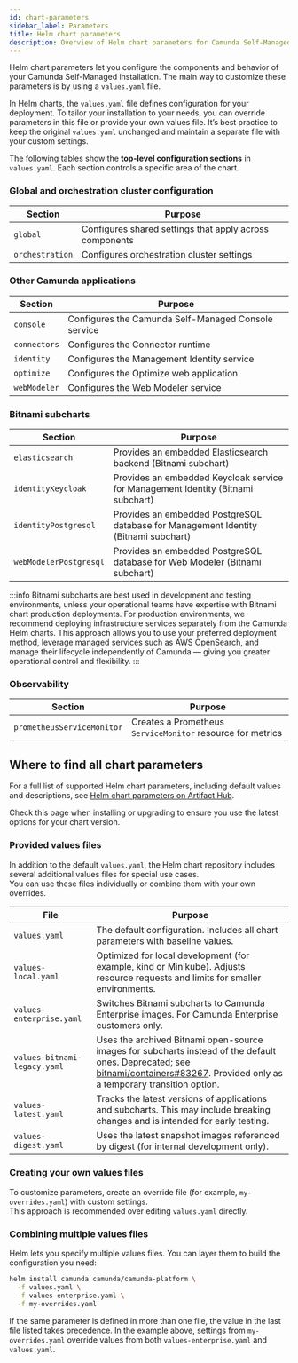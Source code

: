 ```yaml
---
id: chart-parameters
sidebar_label: Parameters
title: Helm chart parameters
description: Overview of Helm chart parameters for Camunda Self-Managed.
---
```


Helm chart parameters let you configure the components and behavior of your Camunda Self-Managed installation. The main way to customize these parameters is by using a `values.yaml` file.

In Helm charts, the `values.yaml` file defines configuration for your deployment. To tailor your installation to your needs, you can override parameters in this file or provide your own values file. It’s best practice to keep the original `values.yaml` unchanged and maintain a separate file with your custom settings.

The following tables show the **top-level configuration sections** in `values.yaml`. Each section controls a specific area of the chart.

### Global and orchestration cluster configuration

| Section         | Purpose                                                 |
| --------------- | ------------------------------------------------------- |
| `global`        | Configures shared settings that apply across components |
| `orchestration` | Configures orchestration cluster settings               |

### Other Camunda applications

| Section      | Purpose                                             |
| ------------ | --------------------------------------------------- |
| `console`    | Configures the Camunda Self-Managed Console service |
| `connectors` | Configures the Connector runtime                    |
| `identity`   | Configures the Management Identity service          |
| `optimize`   | Configures the Optimize web application             |
| `webModeler` | Configures the Web Modeler service                  |

### Bitnami subcharts

| Section                | Purpose                                                                             |
| ---------------------- | ----------------------------------------------------------------------------------- |
| `elasticsearch`        | Provides an embedded Elasticsearch backend (Bitnami subchart)                       |
| `identityKeycloak`     | Provides an embedded Keycloak service for Management Identity (Bitnami subchart)    |
| `identityPostgresql`   | Provides an embedded PostgreSQL database for Management Identity (Bitnami subchart) |
| `webModelerPostgresql` | Provides an embedded PostgreSQL database for Web Modeler (Bitnami subchart)         |

:::info
Bitnami subcharts are best used in development and testing environments, unless your operational teams have expertise with Bitnami chart production deployments.
For production environments, we recommend deploying infrastructure services separately from the Camunda Helm charts. This approach allows you to use your preferred deployment method, leverage managed services such as AWS OpenSearch, and manage their lifecycle independently of Camunda — giving you greater operational control and flexibility.
:::

### Observability

| Section                    | Purpose                                                    |
| -------------------------- | ---------------------------------------------------------- |
| `prometheusServiceMonitor` | Creates a Prometheus `ServiceMonitor` resource for metrics |

## Where to find all chart parameters

For a full list of supported Helm chart parameters, including default values and descriptions, see [Helm chart parameters on Artifact Hub](https://artifacthub.io/packages/helm/camunda/camunda-platform/#parameters).

Check this page when installing or upgrading to ensure you use the latest options for your chart version.

### Provided values files

In addition to the default `values.yaml`, the Helm chart repository includes several additional values files for special use cases.  
You can use these files individually or combine them with your own overrides.

| File                         | Purpose                                                                                                                                                                                                                                 |
| ---------------------------- | --------------------------------------------------------------------------------------------------------------------------------------------------------------------------------------------------------------------------------------- |
| `values.yaml`                | The default configuration. Includes all chart parameters with baseline values.                                                                                                                                                          |
| `values-local.yaml`          | Optimized for local development (for example, kind or Minikube). Adjusts resource requests and limits for smaller environments.                                                                                                         |
| `values-enterprise.yaml`     | Switches Bitnami subcharts to Camunda Enterprise images. For Camunda Enterprise customers only.                                                                                                                                         |
| `values-bitnami-legacy.yaml` | Uses the archived Bitnami open-source images for subcharts instead of the default ones. Deprecated; see [bitnami/containers#83267](https://github.com/bitnami/containers/issues/83267). Provided only as a temporary transition option. |
| `values-latest.yaml`         | Tracks the latest versions of applications and subcharts. This may include breaking changes and is intended for early testing.                                                                                                          |
| `values-digest.yaml`         | Uses the latest snapshot images referenced by digest (for internal development only).                                                                                                                                                   |

### Creating your own values files

To customize parameters, create an override file (for example, `my-overrides.yaml`) with custom settings.  
This approach is recommended over editing `values.yaml` directly.

### Combining multiple values files

Helm lets you specify multiple values files. You can layer them to build the configuration you need:

```bash
helm install camunda camunda/camunda-platform \
  -f values.yaml \
  -f values-enterprise.yaml \
  -f my-overrides.yaml
```

If the same parameter is defined in more than one file, the value in the last file listed takes precedence. In the example above, settings from `my-overrides.yaml` override values from both `values-enterprise.yaml` and `values.yaml`.
